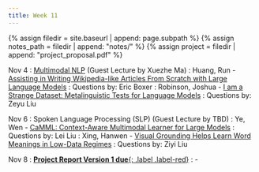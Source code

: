 ```yaml
---
title: Week 11
---
```



{% assign filedir = site.baseurl | append: page.subpath %} 
{% assign notes_path = filedir | append: "notes/" %} 
{% assign project = filedir | append: "project_proposal.pdf" %}

<!--  
Instructions:

INDENTATION COUNTS

Each day should be formatted exactly as follows

Date
: Lessons Covered
  : Reading List
    : In Class Presentations
: **Assignment/Announcement**{: .label}


To add a hyperlink for readings, do it as follows
  : [Example Paper](http://linktopaper.edu)

To make the hyperlink open in a new tab by default
  : [Example Paper](http://linktopaper.edu){:target=_"blank"}

The announcement can be made red for due dates as follows
: **Assignment Due**{: .label .label-red }

11/4: Multimodal
11/6: Speech
11/8: Project V1 Due
-->

Nov 4
: [Multimodal NLP]({{site.baseurl}}assets/files/multimodal.pptx) (Guest Lecture by Xuezhe Ma) 
  : Huang, Run - [Assisting in Writing Wikipedia-like Articles From Scratch with Large Language Models](https://aclanthology.org/2024.naacl-long.347/)
  : Questions by: Eric Boxer
  : Robinson, Joshua - [I am a Strange Dataset: Metalinguistic Tests for Language Models](https://aclanthology.org/2024.acl-long.482/)
  : Questions by: Zeyu Liu


Nov 6
: Spoken Language Processing (SLP) (Guest Lecture by TBD)
  : Ye, Wen - [CaMML: Context-Aware Multimodal Learner for Large Models](https://arxiv.org/pdf/2401.03149)
  : Questions by: Lei Liu
  : Xing, Hanwen - [Visual Grounding Helps Learn Word Meanings in Low-Data Regimes](https://arxiv.org/abs/2310.13257)
  : Questions by: Ziyi Liu


Nov 8
: [**Project Report Version 1 due**{: .label .label-red}](({{project}}){:target="_blank"})
  : - 
